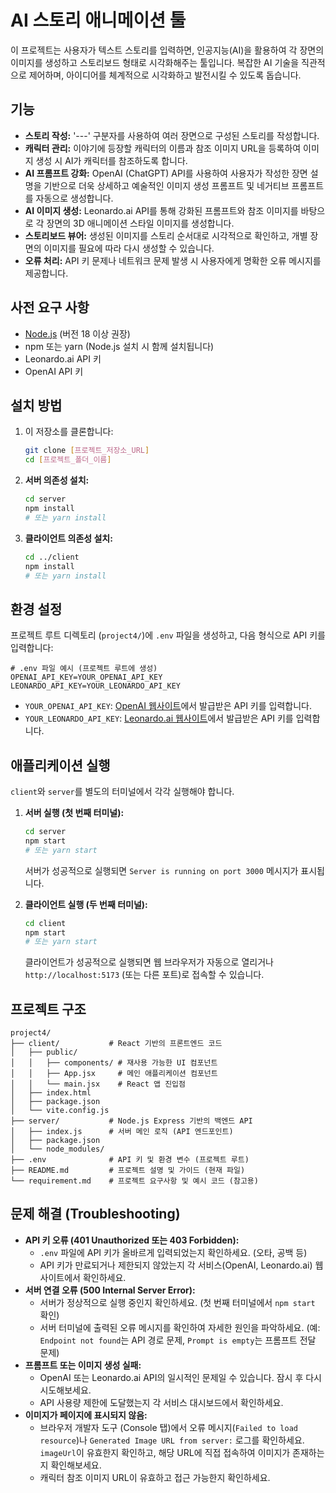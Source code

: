# AI 스토리 애니메이션 툴

이 프로젝트는 사용자가 텍스트 스토리를 입력하면, 인공지능(AI)을 활용하여 각 장면의 이미지를 생성하고 스토리보드 형태로 시각화해주는 툴입니다. 복잡한 AI 기술을 직관적으로 제어하며, 아이디어를 체계적으로 시각화하고 발전시킬 수 있도록 돕습니다.

## 기능

- **스토리 작성:** '---' 구분자를 사용하여 여러 장면으로 구성된 스토리를 작성합니다.
- **캐릭터 관리:** 이야기에 등장할 캐릭터의 이름과 참조 이미지 URL을 등록하여 이미지 생성 시 AI가 캐릭터를 참조하도록 합니다.
- **AI 프롬프트 강화:** OpenAI (ChatGPT) API를 사용하여 사용자가 작성한 장면 설명을 기반으로 더욱 상세하고 예술적인 이미지 생성 프롬프트 및 네거티브 프롬프트를 자동으로 생성합니다.
- **AI 이미지 생성:** Leonardo.ai API를 통해 강화된 프롬프트와 참조 이미지를 바탕으로 각 장면의 3D 애니메이션 스타일 이미지를 생성합니다.
- **스토리보드 뷰어:** 생성된 이미지를 스토리 순서대로 시각적으로 확인하고, 개별 장면의 이미지를 필요에 따라 다시 생성할 수 있습니다.
- **오류 처리:** API 키 문제나 네트워크 문제 발생 시 사용자에게 명확한 오류 메시지를 제공합니다.

## 사전 요구 사항

- [Node.js](https://nodejs.org/ko/) (버전 18 이상 권장)
- npm 또는 yarn (Node.js 설치 시 함께 설치됩니다)
- Leonardo.ai API 키
- OpenAI API 키

## 설치 방법

1.  이 저장소를 클론합니다:

    ```bash
    git clone [프로젝트_저장소_URL]
    cd [프로젝트_폴더_이름]
    ```

2.  **서버 의존성 설치:**

    ```bash
    cd server
    npm install
    # 또는 yarn install
    ```

3.  **클라이언트 의존성 설치:**
    ```bash
    cd ../client
    npm install
    # 또는 yarn install
    ```

## 환경 설정

프로젝트 루트 디렉토리 (`project4/`)에 `.env` 파일을 생성하고, 다음 형식으로 API 키를 입력합니다:

```
# .env 파일 예시 (프로젝트 루트에 생성)
OPENAI_API_KEY=YOUR_OPENAI_API_KEY
LEONARDO_API_KEY=YOUR_LEONARDO_API_KEY
```

- `YOUR_OPENAI_API_KEY`: [OpenAI 웹사이트](https://platform.openai.com/account/api-keys)에서 발급받은 API 키를 입력합니다.
- `YOUR_LEONARDO_API_KEY`: [Leonardo.ai 웹사이트](https://app.leonardo.ai/settings/api-keys)에서 발급받은 API 키를 입력합니다.

## 애플리케이션 실행

`client`와 `server`를 별도의 터미널에서 각각 실행해야 합니다.

1.  **서버 실행 (첫 번째 터미널):**

    ```bash
    cd server
    npm start
    # 또는 yarn start
    ```

    서버가 성공적으로 실행되면 `Server is running on port 3000` 메시지가 표시됩니다.

2.  **클라이언트 실행 (두 번째 터미널):**
    ```bash
    cd client
    npm start
    # 또는 yarn start
    ```
    클라이언트가 성공적으로 실행되면 웹 브라우저가 자동으로 열리거나 `http://localhost:5173` (또는 다른 포트)로 접속할 수 있습니다.

## 프로젝트 구조

```
project4/
├── client/           # React 기반의 프론트엔드 코드
│   ├── public/
│   │   ├── components/ # 재사용 가능한 UI 컴포넌트
│   │   ├── App.jsx     # 메인 애플리케이션 컴포넌트
│   │   └── main.jsx    # React 앱 진입점
│   ├── index.html
│   ├── package.json
│   └── vite.config.js
├── server/           # Node.js Express 기반의 백엔드 API
│   ├── index.js      # 서버 메인 로직 (API 엔드포인트)
│   ├── package.json
│   └── node_modules/
├── .env              # API 키 및 환경 변수 (프로젝트 루트)
├── README.md         # 프로젝트 설명 및 가이드 (현재 파일)
└── requirement.md    # 프로젝트 요구사항 및 예시 코드 (참고용)
```

## 문제 해결 (Troubleshooting)

- **API 키 오류 (401 Unauthorized 또는 403 Forbidden):**
  - `.env` 파일에 API 키가 올바르게 입력되었는지 확인하세요. (오타, 공백 등)
  - API 키가 만료되거나 제한되지 않았는지 각 서비스(OpenAI, Leonardo.ai) 웹사이트에서 확인하세요.
- **서버 연결 오류 (500 Internal Server Error):**
  - 서버가 정상적으로 실행 중인지 확인하세요. (첫 번째 터미널에서 `npm start` 확인)
  - 서버 터미널에 출력된 오류 메시지를 확인하여 자세한 원인을 파악하세요. (예: `Endpoint not found`는 API 경로 문제, `Prompt is empty`는 프롬프트 전달 문제)
- **프롬프트 또는 이미지 생성 실패:**
  - OpenAI 또는 Leonardo.ai API의 일시적인 문제일 수 있습니다. 잠시 후 다시 시도해보세요.
  - API 사용량 제한에 도달했는지 각 서비스 대시보드에서 확인하세요.
- **이미지가 페이지에 표시되지 않음:**
  - 브라우저 개발자 도구 (Console 탭)에서 오류 메시지(`Failed to load resource`)나 `Generated Image URL from server:` 로그를 확인하세요. `imageUrl`이 유효한지 확인하고, 해당 URL에 직접 접속하여 이미지가 존재하는지 확인해보세요.
  - 캐릭터 참조 이미지 URL이 유효하고 접근 가능한지 확인하세요.
